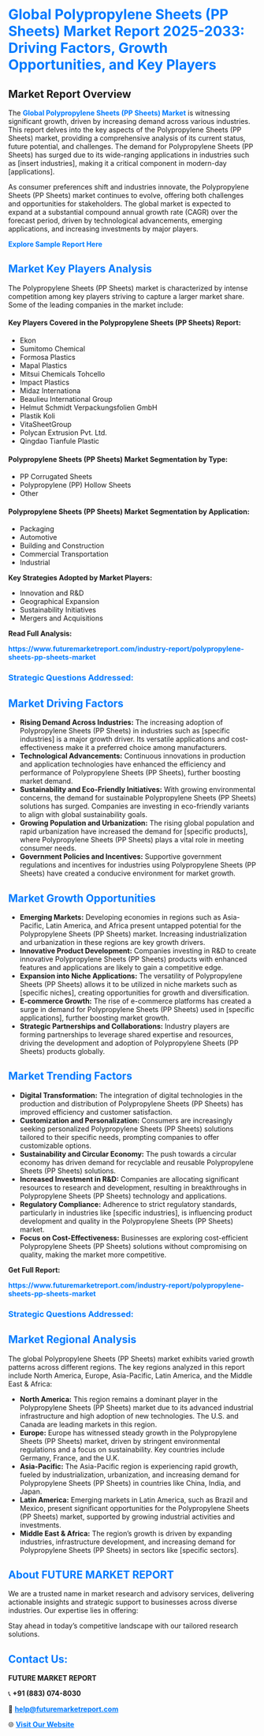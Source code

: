 <h1 style="color: #007BFF;">Global Polypropylene Sheets (PP Sheets) Market Report 2025-2033: Driving Factors, Growth Opportunities, and Key Players</h1>

<section id="overview">
<h2>Market Report Overview</h2>
<p>The <a href="https://www.futuremarketreport.com/industry-report/polypropylene-sheets-pp-sheets-market" style="color: #007BFF; text-decoration: none;"><strong>Global Polypropylene Sheets (PP Sheets) Market</strong></a> is witnessing significant growth, driven by increasing demand across various industries. This report delves into the key aspects of the Polypropylene Sheets (PP Sheets) market, providing a comprehensive analysis of its current status, future potential, and challenges. The demand for Polypropylene Sheets (PP Sheets) has surged due to its wide-ranging applications in industries such as [insert industries], making it a critical component in modern-day [applications].</p>
<p>As consumer preferences shift and industries innovate, the Polypropylene Sheets (PP Sheets) market continues to evolve, offering both challenges and opportunities for stakeholders. The global market is expected to expand at a substantial compound annual growth rate (CAGR) over the forecast period, driven by technological advancements, emerging applications, and increasing investments by major players.</p>
</section>

<section id="overview">
<p><a href="https://www.futuremarketreport.com/request-sample/reportId=58229" style="color: #007BFF; text-decoration: none;"><strong>Explore Sample Report Here</strong></a></p>
</section>

<section id="key-players">
<h2 style="color: #007BFF;">Market Key Players Analysis</h2>
<p>The Polypropylene Sheets (PP Sheets) market is characterized by intense competition among key players striving to capture a larger market share. Some of the leading companies in the market include:</p>
<h4>Key Players Covered in the Polypropylene Sheets (PP Sheets) Report:</h4>
<ul><li>Ekon</li><li>Sumitomo Chemical</li><li>Formosa Plastics</li><li>Mapal Plastics</li><li>Mitsui Chemicals Tohcello</li><li>Impact Plastics</li><li>Midaz Internationa</li><li>Beaulieu International Group</li><li>Helmut Schmidt Verpackungsfolien GmbH</li><li>Plastik Koli</li><li>VitaSheetGroup</li><li>Polycan Extrusion Pvt. Ltd.</li><li>Qingdao Tianfule Plastic</li></ul>
<h4>Polypropylene Sheets (PP Sheets) Market Segmentation by Type:</h4>
<ul><li>PP Corrugated Sheets</li><li>Polypropylene (PP) Hollow Sheets</li><li>Other</li></ul>

<h4>Polypropylene Sheets (PP Sheets) Market Segmentation by Application:</h4>
<ul><li>Packaging</li><li>Automotive</li><li>Building and Construction</li><li>Commercial Transportation</li><li>Industrial</li></ul>
<p><strong>Key Strategies Adopted by Market Players:</strong></p>
<ul>
<li>Innovation and R&D</li>
<li>Geographical Expansion</li>
<li>Sustainability Initiatives</li>
<li>Mergers and Acquisitions</li>
</ul>
</section>

<section>
<p><strong>Read Full Analysis: </strong></p><a href="https://www.futuremarketreport.com/industry-report/polypropylene-sheets-pp-sheets-market" style="color: #007BFF; text-decoration: none;"><strong>https://www.futuremarketreport.com/industry-report/polypropylene-sheets-pp-sheets-market</strong></a>
<h3 style="color: #007BFF;">Strategic Questions Addressed:</h3>
</section>

<section id="driving-factors">
<h2 style="color: #007BFF;">Market Driving Factors</h2>
<ul>
<li><strong>Rising Demand Across Industries:</strong> The increasing adoption of Polypropylene Sheets (PP Sheets) in industries such as [specific industries] is a major growth driver. Its versatile applications and cost-effectiveness make it a preferred choice among manufacturers.</li>
<li><strong>Technological Advancements:</strong> Continuous innovations in production and application technologies have enhanced the efficiency and performance of Polypropylene Sheets (PP Sheets), further boosting market demand.</li>
<li><strong>Sustainability and Eco-Friendly Initiatives:</strong> With growing environmental concerns, the demand for sustainable Polypropylene Sheets (PP Sheets) solutions has surged. Companies are investing in eco-friendly variants to align with global sustainability goals.</li>
<li><strong>Growing Population and Urbanization:</strong> The rising global population and rapid urbanization have increased the demand for [specific products], where Polypropylene Sheets (PP Sheets) plays a vital role in meeting consumer needs.</li>
<li><strong>Government Policies and Incentives:</strong> Supportive government regulations and incentives for industries using Polypropylene Sheets (PP Sheets) have created a conducive environment for market growth.</li>
</ul>
</section>

<section id="growth-opportunities">
<h2 style="color: #007BFF;">Market Growth Opportunities</h2>
<ul>
<li><strong>Emerging Markets:</strong> Developing economies in regions such as Asia-Pacific, Latin America, and Africa present untapped potential for the Polypropylene Sheets (PP Sheets) market. Increasing industrialization and urbanization in these regions are key growth drivers.</li>
<li><strong>Innovative Product Development:</strong> Companies investing in R&D to create innovative Polypropylene Sheets (PP Sheets) products with enhanced features and applications are likely to gain a competitive edge.</li>
<li><strong>Expansion into Niche Applications:</strong> The versatility of Polypropylene Sheets (PP Sheets) allows it to be utilized in niche markets such as [specific niches], creating opportunities for growth and diversification.</li>
<li><strong>E-commerce Growth:</strong> The rise of e-commerce platforms has created a surge in demand for Polypropylene Sheets (PP Sheets) used in [specific applications], further boosting market growth.</li>
<li><strong>Strategic Partnerships and Collaborations:</strong> Industry players are forming partnerships to leverage shared expertise and resources, driving the development and adoption of Polypropylene Sheets (PP Sheets) products globally.</li>
</ul>
</section>

<section id="trending-factors">
<h2 style="color: #007BFF;">Market Trending Factors</h2>
<ul>
<li><strong>Digital Transformation:</strong> The integration of digital technologies in the production and distribution of Polypropylene Sheets (PP Sheets) has improved efficiency and customer satisfaction.</li>
<li><strong>Customization and Personalization:</strong> Consumers are increasingly seeking personalized Polypropylene Sheets (PP Sheets) solutions tailored to their specific needs, prompting companies to offer customizable options.</li>
<li><strong>Sustainability and Circular Economy:</strong> The push towards a circular economy has driven demand for recyclable and reusable Polypropylene Sheets (PP Sheets) solutions.</li>
<li><strong>Increased Investment in R&D:</strong> Companies are allocating significant resources to research and development, resulting in breakthroughs in Polypropylene Sheets (PP Sheets) technology and applications.</li>
<li><strong>Regulatory Compliance:</strong> Adherence to strict regulatory standards, particularly in industries like [specific industries], is influencing product development and quality in the Polypropylene Sheets (PP Sheets) market.</li>
<li><strong>Focus on Cost-Effectiveness:</strong> Businesses are exploring cost-efficient Polypropylene Sheets (PP Sheets) solutions without compromising on quality, making the market more competitive.</li>
</ul>
</section>

<section>
<p><strong>Get Full Report: </strong></p><a href="https://www.futuremarketreport.com/industry-report/polypropylene-sheets-pp-sheets-market" style="color: #007BFF; text-decoration: none;"><strong>https://www.futuremarketreport.com/industry-report/polypropylene-sheets-pp-sheets-market</strong></a>
<h3 style="color: #007BFF;">Strategic Questions Addressed:</h3>
</section>


<section id="regional-analysis">
<h2 style="color: #007BFF;">Market Regional Analysis</h2>
<p>The global Polypropylene Sheets (PP Sheets) market exhibits varied growth patterns across different regions. The key regions analyzed in this report include North America, Europe, Asia-Pacific, Latin America, and the Middle East & Africa:</p>
<ul>
<li><strong>North America:</strong> This region remains a dominant player in the Polypropylene Sheets (PP Sheets) market due to its advanced industrial infrastructure and high adoption of new technologies. The U.S. and Canada are leading markets in this region.</li>
<li><strong>Europe:</strong> Europe has witnessed steady growth in the Polypropylene Sheets (PP Sheets) market, driven by stringent environmental regulations and a focus on sustainability. Key countries include Germany, France, and the U.K.</li>
<li><strong>Asia-Pacific:</strong> The Asia-Pacific region is experiencing rapid growth, fueled by industrialization, urbanization, and increasing demand for Polypropylene Sheets (PP Sheets) in countries like China, India, and Japan.</li>
<li><strong>Latin America:</strong> Emerging markets in Latin America, such as Brazil and Mexico, present significant opportunities for the Polypropylene Sheets (PP Sheets) market, supported by growing industrial activities and investments.</li>
<li><strong>Middle East & Africa:</strong> The region’s growth is driven by expanding industries, infrastructure development, and increasing demand for Polypropylene Sheets (PP Sheets) in sectors like [specific sectors].</li>
</ul>
</section>

<footer>
<h2 style="color: #007BFF;">About FUTURE MARKET REPORT</h2>
<p>We are a trusted name in market research and advisory services, delivering actionable insights and strategic support to businesses across diverse industries. Our expertise lies in offering:</p>

<p>Stay ahead in today’s competitive landscape with our tailored research solutions.</p>

<h2 style="color: #007BFF;">Contact Us:</h2>
<p><strong>FUTURE MARKET REPORT</strong></p>
<p>📞 <strong>+91 (883) 074-8030</strong></p>
<p>📧 <strong><a href="mailto:help@futuremarketreport.com" style="color: #007BFF;">help@futuremarketreport.com</a></strong></p>
<p>🌐 <strong><a href="https://www.futuremarketreport.com/" style="color: #007BFF;">Visit Our Website</a></strong></p>
</footer>